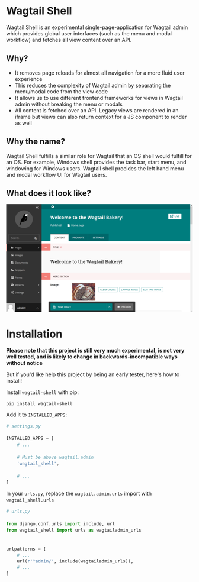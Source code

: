 # Wagtail Shell

Wagtail Shell is an experimental single-page-application for Wagtail admin which provides global user interfaces (such as the menu and modal workflow) and fetches all view content over an API.

## Why?

 - It removes page reloads for almost all navigation for a more fluid user experience
 - This reduces the complexity of Wagtail admin by separating the menu/modal code from the view code
 - It allows us to use different frontend frameworks for views in Wagtail admin without breaking the menu or modals
 - All content is fetched over an API. Legacy views are rendered in an iframe but views can also return context for a JS component to render as well

## Why the name?

Wagtail Shell fulfills a similar role for Wagtail that an OS shell would fulfill for an OS.
For example, Windows shell provides the task bar, start menu, and windowing for Windows users.
Wagtail shell procides the left hand menu and modal workflow UI for Wagtail users.

## What does it look like?

![Wagtail Shell Expanded](/screenshots/expanded.png)

# Installation

**Please note that this project is still very much experimental, is not very well tested, and is likely to change in backwards-incompatible ways without notice**

But if you'd like help this project by being an early tester, here's how to install!

Install ``wagtail-shell`` with pip:

    pip install wagtail-shell


Add it to ``INSTALLED_APPS``:

```python
# settings.py

INSTALLED_APPS = [
    # ...

    # Must be above wagtail.admin
    'wagtail_shell',

    # ...
]

```

In your ``urls.py``, replace the ``wagtail.admin.urls`` import with ``wagtail_shell.urls``

```python
# urls.py

from django.conf.urls import include, url
from wagtail_shell import urls as wagtailadmin_urls


urlpatterns = [
    # ...
    url(r'^admin/', include(wagtailadmin_urls)),
    # ...
]
```
